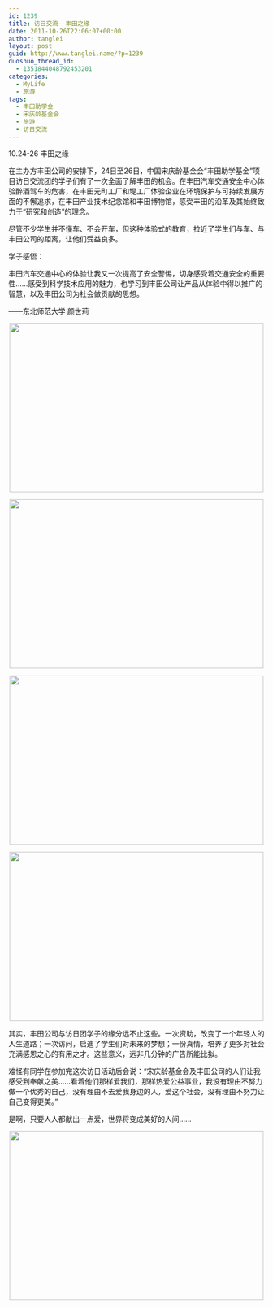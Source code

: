 ```yaml
---
id: 1239
title: 访日交流——丰田之缘
date: 2011-10-26T22:06:07+00:00
author: tanglei
layout: post
guid: http://www.tanglei.name/?p=1239
duoshuo_thread_id:
  - 1351844048792453201
categories:
  - MyLife
  - 旅游
tags:
  - 丰田助学金
  - 宋庆龄基金会
  - 旅游
  - 访日交流
---
```

10.24-26 丰田之缘
  
在主办方丰田公司的安排下，24日至26日，中国宋庆龄基金会“丰田助学基金”项目访日交流团的学子们有了一次全面了解丰田的机会。在丰田汽车交通安全中心体验醉酒驾车的危害，在丰田元町工厂和堤工厂体验企业在环境保护与可持续发展方面的不懈追求，在丰田产业技术纪念馆和丰田博物馆，感受丰田的沿革及其始终致力于“研究和创造”的理念。

尽管不少学生并不懂车、不会开车，但这种体验式的教育，拉近了学生们与车、与丰田公司的距离，让他们受益良多。

学子感悟：
  
丰田汽车交通中心的体验让我又一次提高了安全警惕，切身感受着交通安全的重要性……感受到科学技术应用的魅力，也学习到丰田公司让产品从体验中得以推广的智慧，以及丰田公司为社会做贡献的思想。

——东北师范大学 颜世莉

<p style="text-indent: 0px;" align="center">
  <a href="http://misc.home.news.cn/public/images/original/00/40/AC/C8/C8.jpg" target="_blank"><img style="width: 500px; height: 333px;" src="http://misc.home.news.cn/public/images/original/00/40/AC/C8/C8.jpg" alt="" width="500" height="333" border="0" /></a>
</p>

<p style="text-indent: 0px;" align="center">
  <a href="http://misc.home.news.cn/public/images/original/00/40/AC/AE/AE.jpg" target="_blank"><img style="width: 500px; height: 333px;" src="http://misc.home.news.cn/public/images/original/00/40/AC/AE/AE.jpg" alt="" width="500" height="333" border="0" /></a>
</p>

<p style="text-indent: 0px;" align="center">
  <a href="http://misc.home.news.cn/public/images/original/00/40/AC/AF/AF.jpg" target="_blank"><img style="width: 500px; height: 333px;" src="http://misc.home.news.cn/public/images/original/00/40/AC/AF/AF.jpg" alt="" width="500" height="333" border="0" /></a>
</p>

<p style="text-indent: 0px;" align="center">
  <a href="http://misc.home.news.cn/public/images/original/00/40/AC/B0/B0.jpg" target="_blank"><img style="width: 500px; height: 333px;" src="http://misc.home.news.cn/public/images/original/00/40/AC/B0/B0.jpg" alt="" width="500" height="333" border="0" /></a>
</p>

其实，丰田公司与访日团学子的缘分远不止这些。一次资助，改变了一个年轻人的人生道路；一次访问，启迪了学生们对未来的梦想；一份真情，培养了更多对社会充满感恩之心的有用之才。这些意义，远非几分钟的广告所能比拟。

难怪有同学在参加完这次访日活动后会说：“宋庆龄基金会及丰田公司的人们让我感受到奉献之美……看着他们那样爱我们，那样热爱公益事业，我没有理由不努力做一个优秀的自己，没有理由不去爱我身边的人，爱这个社会，没有理由不努力让自己变得更美。”

是啊，只要人人都献出一点爱，世界将变成美好的人间……

<p style="text-indent: 0px;" align="center">
  <a href="http://misc.home.news.cn/public/images/original/00/40/AC/C9/C9.jpg" target="_blank"><img style="width: 500px; height: 333px;" src="http://misc.home.news.cn/public/images/original/00/40/AC/C9/C9.jpg" alt="" width="500" height="333" border="0" /></a>
</p>
